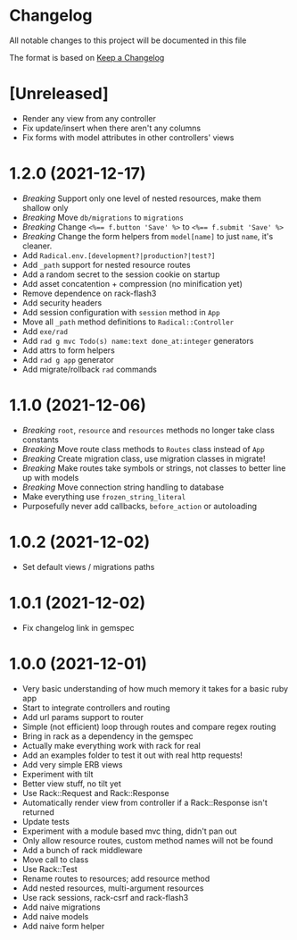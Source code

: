 # Changelog

All notable changes to this project will be documented in this file

The format is based on [Keep a Changelog](https://keepachangelog.com/en/1.0.0/)

# [Unreleased]

- Render any view from any controller
- Fix update/insert when there aren't any columns
- Fix forms with model attributes in other controllers' views

# 1.2.0 (2021-12-17)

- *Breaking* Support only one level of nested resources, make them shallow only
- *Breaking* Move `db/migrations` to `migrations`
- *Breaking* Change `<%== f.button 'Save' %>` to `<%== f.submit 'Save' %>`
- *Breaking* Change the form helpers from `model[name]` to just `name`, it's cleaner.
- Add `Radical.env.[development?|production?|test?]`
- Add `_path` support for nested resource routes
- Add a random secret to the session cookie on startup
- Add asset concatention + compression (no minification yet)
- Remove dependence on rack-flash3
- Add security headers
- Add session configuration with `session` method in `App`
- Move all `_path` method definitions to `Radical::Controller`
- Add `exe/rad`
- Add `rad g mvc Todo(s) name:text done_at:integer` generators
- Add attrs to form helpers
- Add `rad g app` generator
- Add migrate/rollback `rad` commands

# 1.1.0 (2021-12-06)

- *Breaking* `root`, `resource` and `resources` methods no longer take class constants
- *Breaking* Move route class methods to `Routes` class instead of `App`
- *Breaking* Create migration class, use migration classes in migrate!
- *Breaking* Make routes take symbols or strings, not classes to better line up with models
- *Breaking* Move connection string handling to database
- Make everything use `frozen_string_literal`
- Purposefully never add callbacks, `before_action` or autoloading

# 1.0.2 (2021-12-02)

- Set default views / migrations paths

# 1.0.1 (2021-12-02)

- Fix changelog link in gemspec

# 1.0.0 (2021-12-01)

- Very basic understanding of how much memory it takes for a basic ruby app
- Start to integrate controllers and routing
- Add url params support to router
- Simple (not efficient) loop through routes and compare regex routing
- Bring in rack as a dependency in the gemspec
- Actually make everything work with rack for real
- Add an examples folder to test it out with real http requests!
- Add very simple ERB views
- Experiment with tilt
- Better view stuff, no tilt yet
- Use Rack::Request and Rack::Response
- Automatically render view from controller if a Rack::Response isn't returned
- Update tests
- Experiment with a module based mvc thing, didn't pan out
- Only allow resource routes, custom method names will not be found
- Add a bunch of rack middleware
- Move call to class
- Use Rack::Test
- Rename routes to resources; add resource method
- Add nested resources, multi-argument resources
- Use rack sessions, rack-csrf and rack-flash3
- Add naive migrations
- Add naive models
- Add naive form helper
